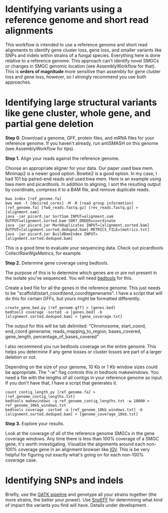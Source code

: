 # Identifying variants using a reference genome and short read alignments

This workflow is intended to use a reference genome and short read alignments to identify gene cluster loss, gene loss, and smaller variants like SNPs and indels within strains of a fungal species. Everything here is done relative to a reference genome. This approach can't identify novel SMGCs or changes in SMGC genomic location (see AssemblyWorkflow for that). This is **orders of magnitude** more sensitive than assembly for gene cluster loss and gene loss, however, so I strongly recommend you use both approaches.

# Identifying large structural variants like gene cluster, whole gene, and partial gene deletion

**Step 0.** Download a genome, GFF, protein files, and mRNA files for your reference genome. If you haven't already, run antiSMASH on this genome (see AssemblyWorkflow for tips).

**Step 1.** Align your reads against the reference genome.

Choose an appropriate aligner for your data. Our paper used bwa mem. Minimap2 is a newer good option. Bowtie2 is a good option. In my case, I had 101 bp paired-end reads and used bwa mem. Here is an example using bwa mem and picardtools. In addition to aligning, I sort the resulting output by coordinate, compress it to a BAM file, and remove duplicate reads.

```
bwa index [ref_genome.fa]
bwa mem -t [desired_cores] -M -R [read group information] [ref_genome.fa] [fwd_reads.fastq.gz] [rev_reads.fastq.gz] > [alignment.sam]
java -jar picard.jar SortSam INPUT=alignment.sam OUTPUT=alignment.sorted.bam SORT_ORDER=coordinate
java -jar picard.jar MarkDuplicates INPUT=[alignment.sorted.bam] OUTPUT=[alignment.sorted.deduped.bam] METRICS_FILE=[metrics.txt]
java -jar picard.jar BuildBamIndex INPUT=[alignment.sorted.deduped.bam]
````
This is a good time to evaluate your sequencing data. Check out picardtools CollectRawWgsMetrics, for example.

**Step 2.** Determine gene coverage using bedtools.

The purpose of this is to determine which genes are or are not present in the isolate you've sequenced. You will need [bedtools](https://bedtools.readthedocs.io/en/latest/) for this.

Create a bed file for all the genes in the reference genome. This just needs to be "scaffold\tstart_coord\tend_coord\tgenename". I have a script that will do this for certain GFFs, but yours might be formatted differently.
```
create_gene_bed.py [ref_genome.gff] > [genes.bed]
bedtools coverage -sorted -a [genes.bed] -b [alignment.sorted.deduped.bam] > [gene_coverage.txt]
```

The output for this will be tab delimited: "Chromosome, start_coord, end_coord genename, reads_mapping_to_region, bases_covered, gene_length, percentage_of_bases_covered"


I also recommend you run bedtools coverage on the entire genome. This helps you determine if any gene losses or cluster losses are part of a larger deletion or not.

Depending on the size of your genome, 10 Kb or 1 Kb window sizes could be appropriate. The "-w" flag controls this in bedtools makewindows. You need a file with the lengths of all contigs in your reference genome as input. If you don't have that, I have a script that generates it.
```
count_contig_length.py [ref_genome.fa] > [ref_genome_contig_lengths.txt]
bedtools makewindows -g ref_genome_contig_lengths.txt -w 10000 > ref_genome_10kb_windows.txt
bedtools coverage -sorted -a [ref_genome_10kb_windows.txt] -b [alignment.sorted.deduped.bam] > [genome_coverage_10kb.txt]
```

**Step 3.** Explore your results.

Look at the coverage of all of the reference genome SMGCs in the gene coverage windows. Any time there is less than 100% coverage of a SMGC gene, it's worth investigating. Visualize the alignments around each non-100% coverage gene in an alignment browser like [IGV](http://software.broadinstitute.org/software/igv/). This is be very helpful for figuring out exactly what's going on for each non-100% coverage case.

# Identifying SNPs and indels

Briefly, use the [GATK pipeline](https://software.broadinstitute.org/gatk/) and genotype all your strains together (the more strains, the better your power). Use [SnpEFF](http://snpeff.sourceforge.net/) for determining what kind of impact the variants you find will have. Details under development.
